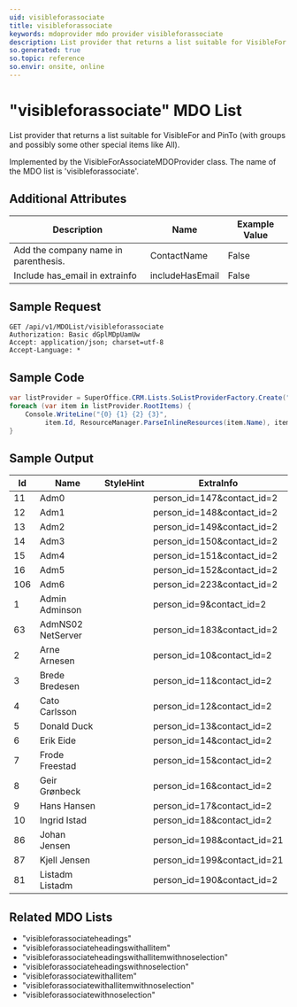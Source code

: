 ```yaml
---
uid: visibleforassociate
title: visibleforassociate
keywords: mdoprovider mdo provider visibleforassociate
description: List provider that returns a list suitable for VisibleFor and PinTo (with groups and possibly some other special items like All).
so.generated: true
so.topic: reference
so.envir: onsite, online
---
```


# "visibleforassociate" MDO List
List provider that returns a list suitable for VisibleFor and PinTo (with groups and possibly some other special items like All).



Implemented by the <see cref="T:SuperOffice.CRM.Lists.VisibleForAssociateMDOProvider">VisibleForAssociateMDOProvider</see> class.
The name of the MDO list is 'visibleforassociate'.

## Additional Attributes

| Description | Name | Example Value |
|-----|-----|------|
|Add the company name in parenthesis.| ContactName|False|
|Include has_email in extrainfo| includeHasEmail|False|





## Sample Request

```http!
GET /api/v1/MDOList/visibleforassociate
Authorization: Basic dGplMDpUamUw
Accept: application/json; charset=utf-8
Accept-Language: *

```

## Sample Code
```cs
var listProvider = SuperOffice.CRM.Lists.SoListProviderFactory.Create("visibleforassociate", forceFlatList: true);
foreach (var item in listProvider.RootItems) {
    Console.WriteLine("{0} {1} {2} {3}", 
         item.Id, ResourceManager.ParseInlineResources(item.Name), item.StyleHint, item.ExtraInfo);
}
```

## Sample Output

|Id   | Name  |StyleHint|ExtraInfo |
| --- | ----- | ------- | -------- |
|11|Adm0||person_id=147&contact_id=2|
|12|Adm1||person_id=148&contact_id=2|
|13|Adm2||person_id=149&contact_id=2|
|14|Adm3||person_id=150&contact_id=2|
|15|Adm4||person_id=151&contact_id=2|
|16|Adm5||person_id=152&contact_id=2|
|106|Adm6||person_id=223&contact_id=2|
|1|Admin Adminson||person_id=9&contact_id=2|
|63|AdmNS02 NetServer||person_id=183&contact_id=2|
|2|Arne Arnesen||person_id=10&contact_id=2|
|3|Brede Bredesen||person_id=11&contact_id=2|
|4|Cato Carlsson||person_id=12&contact_id=2|
|5|Donald Duck||person_id=13&contact_id=2|
|6|Erik Eide||person_id=14&contact_id=2|
|7|Frode Freestad||person_id=15&contact_id=2|
|8|Geir Grønbeck||person_id=16&contact_id=2|
|9|Hans Hansen||person_id=17&contact_id=2|
|10|Ingrid Istad||person_id=18&contact_id=2|
|86|Johan Jensen||person_id=198&contact_id=21|
|87|Kjell Jensen||person_id=199&contact_id=21|
|81|Listadm Listadm||person_id=190&contact_id=2|


## Related MDO Lists

* "visibleforassociateheadings"
* "visibleforassociateheadingswithallitem"
* "visibleforassociateheadingswithallitemwithnoselection"
* "visibleforassociateheadingswithnoselection"
* "visibleforassociatewithallitem"
* "visibleforassociatewithallitemwithnoselection"
* "visibleforassociatewithnoselection"
